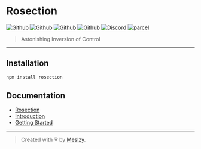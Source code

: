# Rosection

[![Github](https://img.shields.io/npm/v/rosection?color=fff&logo=npm&logoColor=fff)](https://www.npmjs.com/package/rosection)
[![Github](https://img.shields.io/npm/dt/rosection?color=fff&logo=npm&logoColor=fff)](https://www.npmjs.com/package/rosection)
[![Github](https://img.shields.io/github/stars/rosestack/rosection?color=fff&logo=github)](https://github.com/rosestack/rosection)
[![Github](https://img.shields.io/github/sponsors/meslzy?color=fff&logo=github&logoColor=fff)](https://github.com/sponsors/meslzy)
[![Discord](https://img.shields.io/discord/1112343367704129558?color=fff&label=online&logo=discord&logoColor=fff)](https://discord.gg/kQw9CG9A7a)
[![parcel](https://img.shields.io/badge/Powered%20by-Vercel-fff?logo=vercel)](https://vercel.com?utm_source=rosestack&utm_campaign=oss)

> Astonishing Inversion of Control

---

## Installation

```bash
npm install rosection
```

## Documentation

- [Rosection](http://rosestack.meslzy.com/rosection)
- [Introduction](http://rosestack.meslzy.com/rosection/introduction)
- [Getting Started](http://rosestack.meslzy.com/rosection/quick-start)

---

> Created with 💗 by [Meslzy](https://meslzy.com).